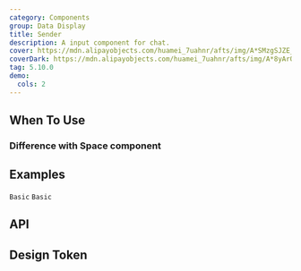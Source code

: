 ```yaml
---
category: Components
group: Data Display
title: Sender
description: A input component for chat.
cover: https://mdn.alipayobjects.com/huamei_7uahnr/afts/img/A*SMzgSJZE_AwAAAAAAAAAAAAADrJ8AQ/original
coverDark: https://mdn.alipayobjects.com/huamei_7uahnr/afts/img/A*8yArQ43EGccAAAAAAAAAAAAADrJ8AQ/original
tag: 5.10.0
demo:
  cols: 2
---
```


## When To Use


### Difference with Space component

## Examples

<!-- prettier-ignore -->
<code src="./demo/basic.tsx">Basic</code>
<code src="./demo/basic.tsx">Basic</code>

## API


## Design Token
